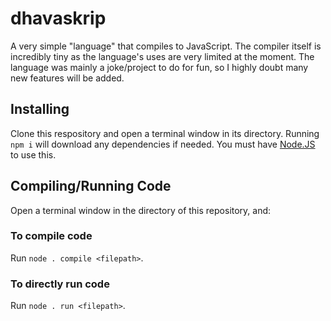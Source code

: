 # dhavaskrip

A very simple "language" that compiles to JavaScript. The compiler itself is incredibly tiny as the language's uses are very limited at the moment. The language was mainly a joke/project to do for fun, so I highly doubt many new features will be added.

## Installing

Clone this respository and open a terminal window in its directory. Running `npm i` will download any dependencies if needed. You must have [Node.JS](https://nodejs.org) to use this.

## Compiling/Running Code

Open a terminal window in the directory of this repository, and:

### To compile code

Run `node . compile <filepath>`.

### To directly run code

Run `node . run <filepath>`.